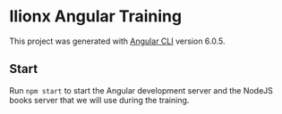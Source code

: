 # Ilionx Angular Training

This project was generated with [Angular CLI](https://github.com/angular/angular-cli) version 6.0.5.

## Start
Run `npm start` to start the Angular development server and the NodeJS books server that we will use during the training.

